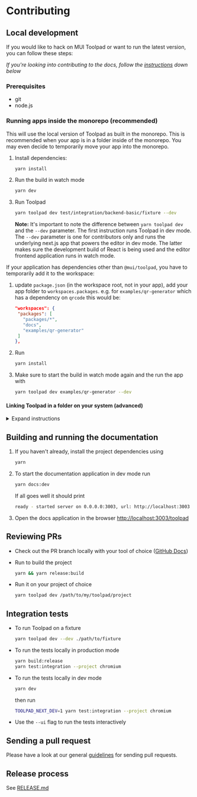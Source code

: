 # Contributing

## Local development

If you would like to hack on MUI Toolpad or want to run the latest version, you can follow these steps:

_If you're looking into contributing to the docs, follow the [instructions](#building-and-running-the-documentation) down below_

### Prerequisites

- git
- node.js

### Running apps inside the monorepo (recommended)

This will use the local version of Toolpad as built in the monorepo. This is recommended when your app is in a folder inside of the monorepo. You may even decide to temporarily move your app into the monorepo.

1. Install dependencies:

   ```sh
   yarn install
   ```

1. Run the build in watch mode

   ```sh
   yarn dev
   ```

1. Run Toolpad

   ```sh
   yarn toolpad dev test/integration/backend-basic/fixture --dev
   ```

   **Note:** It's important to note the difference between `yarn toolpad dev` and the `--dev` parameter. The first instruction runs Toolpad in dev mode. The `--dev` parameter is one for contributors only and runs the underlying next.js app that powers the editor in dev mode. The latter makes sure the development build of React is being used and the editor frontend application runs in watch mode.

If your application has dependencies other than `@mui/toolpad`, you have to temporarily add it to the workspace:

1.  update `package.json` (in the workspace root, not in your app), add your app folder to `workspaces.packages`. e.g. for `examples/qr-generator` which has a dependency on `qrcode` this would be:

    ```json
    "workspaces": {
     "packages": [
       "packages/*",
       "docs",
       "examples/qr-generator"
     ]
    },
    ```

1.  Run

    ```sh
    yarn install
    ```

1.  Make sure to start the build in watch mode again and the run the app with

    ```sh
    yarn toolpad dev examples/qr-generator --dev
    ```

#### Linking Toolpad in a folder on your system (advanced)

<details>
<summary>
Expand instructions
</summary>

In some cases you may want to link local toolpad into a project on your laptop.

1. Install dependencies:

```sh
yarn install
```

1. Run the build in watch mode

   ```sh
   yarn dev
   ```

1. In another folder, start a toolpad project using:

   ```json
   {
     "name": "toolpad-local",
     "version": "1.0.0",
     "license": "MIT",
     "scripts": {
       "dev": "toolpad dev --dev",
       "build": "toolpad build --dev",
       "start": "toolpad start --dev"
     },
     "dependencies": {
       "@mui/toolpad": "portal:<your-local-toolpad-monorepo>/packages/toolpad"
     },
     "resolutions": {
       "@mui/toolpad-app": "portal:<your-local-toolpad-monorepo>/packages/toolpad-app",
       "@mui/toolpad-core": "portal:<your-local-toolpad-monorepo>/packages/toolpad-core",
       "@mui/toolpad-components": "portal:<your-local-toolpad-monorepo>/packages/toolpad-components",
       "@mui/toolpad-utils": "portal:<your-local-toolpad-monorepo>/packages/toolpad-utils"
     }
   }
   ```

   1. Replace `<your-local-toolpad-monorepo>` with the path to the toolpad monorepo on your file system. Make sure to keep `portal:`.

   1. In order to use `portal:` dependencies, we will need to use yarn 2. So start by running

      ```sh
      yarn set version berry
      ```

      and add to the `.yarnrc.yml`:

      ```yaml
      nodeLinker: node-modules
      ```

   1. then run

      ```sh
      yarn install
      ```

1. Run start toolpad in dev mode:

   ```sh
   yarn dev
   ```

</details>

## Building and running the documentation

1. If you haven't already, install the project dependencies using

   ```sh
   yarn
   ```

1. To start the documentation application in dev mode run

   ```sh
   yarn docs:dev
   ```

   If all goes well it should print

   ```sh
   ready - started server on 0.0.0.0:3003, url: http://localhost:3003
   ```

1. Open the docs application in the browser [http://localhost:3003/toolpad](http://localhost:3003/toolpad)

## Reviewing PRs

- Check out the PR branch locally with your tool of choice ([GitHub Docs](https://docs.github.com/en/pull-requests/collaborating-with-pull-requests/reviewing-changes-in-pull-requests/checking-out-pull-requests-locally?tool=cli))
- Run to build the project

  ```sh
  yarn && yarn release:build
  ```

- Run it on your project of choice

  ```sh
  yarn toolpad dev /path/to/my/toolpad/project
  ```

## Integration tests

- To run Toolpad on a fixture

  ```sh
  yarn toolpad dev --dev ./path/to/fixture
  ```

- To run the tests locally in production mode

  ```sh
  yarn build:release
  yarn test:integration --project chromium
  ```

- To run the tests locally in dev mode

  ```sh
  yarn dev
  ```

  then run

  ```sh
  TOOLPAD_NEXT_DEV=1 yarn test:integration --project chromium
  ```

- Use the `--ui` flag to run the tests interactively

## Sending a pull request

Please have a look at our general [guidelines](https://github.com/mui/material-ui/blob/master/CONTRIBUTING.md#sending-a-pull-request) for sending pull requests.

## Release process

See [RELEASE.md](./RELEASE.md)
